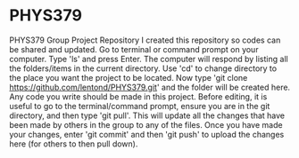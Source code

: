 # PHYS379
PHYS379 Group Project Repository
I created this repository so codes can be shared and updated. Go to terminal or command prompt on your computer. Type 'ls' and press Enter. The computer will respond by listing all the folders/items in the current directory. Use 'cd' to change directory to the place you want the project to be located. Now type 'git clone https://github.com/lentond/PHYS379.git' and the folder will be created here. Any code you write should be made in this project. Before editing, it is useful to go to the terminal/command prompt, ensure you are in the git directory, and then type 'git pull'. This will update all the changes that have been made by others in the group to any of the files. Once you have made your changes, enter 'git commit' and then 'git push' to upload the changes here (for others to then pull down).
